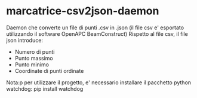 # marcatrice-csv2json-daemon

Daemon che converte un file di punti .csv in .json (il file csv e' esportato utilizzando il software OpenAPC BeamConstruct)
Rispetto al file csv, il file json introduce:
- Numero di punti
- Punto massimo
- Punto minimo
- Coordinate di punti ordinate

Nota:p
per utilizzare il progetto, e' necessario installare il pacchetto python watchdog:
pip install watchdog
